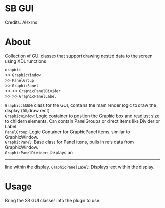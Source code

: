 # SB GUI
Credits: Alexrns

# About
Collection of GUI classes that support drawing nested data to the screen using XDL functions

`Graphic`   
    >> `GraphicWindow`    
    >> `PanelGroup`  
    >> `GraphicPanel`   
    >> >> `GraphicPanelDivider`  
    >> >> `GraphicPanelLabel`  

`Graphic`: Base class for the GUI, contains the main render logic to draw the display (fill/draw rect)  
`GraphicWindow`: Logic container to position the Graphic box and readjust size to childern elements. Can contain PanelGroups or direct items like Divider or Label  
`PanelGroup`: Logic Container for GraphicPanel items, similar to GraphicWindow.  
`GraphicPanel`: Base class for Panel items, pulls in refs data from GraphicWindow.  
`GraphicPanelDivider`: Displays an <hr> line within the display.
`GraphicPanelLabel`:  Displays text within the display.

# Usage
Bring the SB GUI classes into the plugin to use.